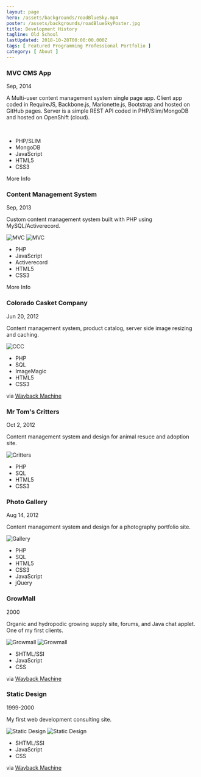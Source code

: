 ```yaml
---
layout: page
hero: /assets/backgrounds/roadBlueSky.mp4
poster: /assets/backgrounds/roadBlueSkyPoster.jpg
title: Development History
tagline: Old School
lastUpdated: 2018-10-28T00:00:00.000Z
tags: [ Featured Programming Professional Portfolio ]
category: [ About ]
---
```


### MVC CMS App

Sep, 2014

A Multi-user content management system single page app. Client app coded in RequireJS, Backbone.js, Marionette.js, Bootstrap and hosted on GitHub pages. Server is a simple REST API coded in PHP/Slim/MongoDB and hosted on OpenShift (cloud).

<img class="lazyLoad thumbnail" :data-src="$withBase('/assets/professional/MVC1.png')" alt=""/>
<img class="lazyLoad thumbnail" :data-src="$withBase('/assets/professional/MVC2.png')" alt=""/>

- PHP/SLIM
- MongoDB
- JavaScript
- HTML5
- CSS3

<a :href="$withBase('/pages/portfolio/mvc/')">More Info</a>

### Content Management System

Sep, 2013

Custom content management system built with PHP using MySQL/Activerecord.

<img class="lazyLoad thumbnail" :data-src="$withBase('/assets/professional/MVCCode.png')" alt="MVC">
<img class="lazyLoad thumbnail" :data-src="$withBase('/assets/professional/MVCProjects.png')" alt="MVC">

- PHP
- JavaScript
- Activerecord
- HTML5
- CSS3

<a :href="$withBase('/pages/portfolio/cms/')">More Info</a>


### Colorado Casket Company

Jun 20, 2012

Content management system, product catalog, server side image resizing and caching.

<img class="lazyLoad thumbnail" :data-src="$withBase('/assets/professional/casket.png')" alt="CCC">

- PHP
- SQL
- ImageMagic
- HTML5
- CSS3

via <a href="https://web.archive.org/web/20141216221649/http://coloradocasketcompany.com/">Wayback Machine</a>

### Mr Tom's Critters

Oct 2, 2012

Content management system and design for animal resuce and adoption site.

<img class="lazyLoad thumbnail" :data-src="$withBase('/assets/professional/critter.png')" alt="Critters">

- PHP
- SQL
- HTML5
- CSS3


### Photo Gallery

Aug 14, 2012

Content management system and design for a photography portfolio site.

<img class="lazyLoad thumbnail" :data-src="$withBase('/assets/professional/gallery.png')" alt="Gallery">

- PHP
- SQL
- HTML5
- CSS3
- JavaScript
- jQuery


### GrowMall

2000

Organic and hydropodic growing supply site, forums, and Java chat applet. One of my first clients.

<img class="lazyLoad thumbnail" :data-src="$withBase('/assets/professional/growmall.com.png')" alt="Growmall">
<img class="lazyLoad thumbnail" :data-src="$withBase('/assets/professional/growmall.com.forum.png')" alt="Growmall">

- SHTML/SSI
- JavaScript
- CSS

via <a href="https://web.archive.org/web/20010720131045/http://growmall.com:80/">Wayback Machine</a>


### Static Design

1999-2000

My first web development consulting site.

<img class="lazyLoad thumbnail" :data-src="$withBase('/assets/professional/static.virtualave.net.index.png')" alt="Static Design">
<img class="lazyLoad thumbnail" :data-src="$withBase('/assets/professional/static.virtualave.net.j3d.png')" alt="Static Design">

- SHTML/SSI
- JavaScript
- CSS

via <a href="https://web.archive.org/web/20021216145203/http://static.virtualave.net:80/index.shtml">Wayback Machine</a>
